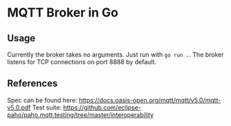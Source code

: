 # MQTT Broker in Go

## Usage

Currently the broker takes no arguments. Just run with `go run .`. 
The broker listens for TCP connections on port 8888 by default.

## References

Spec can be found here: https://docs.oasis-open.org/mqtt/mqtt/v5.0/mqtt-v5.0.pdf
Test suite: https://github.com/eclipse-paho/paho.mqtt.testing/tree/master/interoperability
